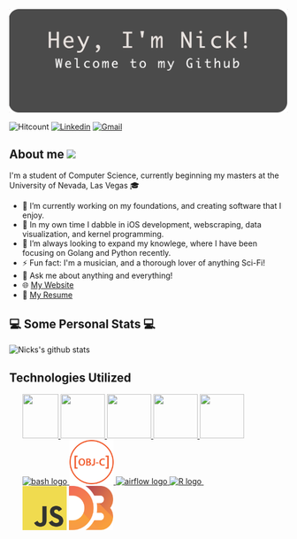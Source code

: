 <img src="https://github.com/thenick775/thenick775/blob/main/intro.gif">

![Hitcount](https://komarev.com/ghpvc/?username=thenick775)
[![Linkedin](https://img.shields.io/badge/-LinkedIn-blue?style=flat&logo=Linkedin&logoColor=white)](https://linkedin.com/in/nicholas-vancise-65381619b)
[![Gmail](https://img.shields.io/badge/-Gmail-c14438?style=flat&logo=Gmail&logoColor=white)](mailto:vancise@unlv.nevada.edu)

<h2 align="left">  About me <img src="https://media.giphy.com/media/WUlplcMpOCEmTGBtBW/giphy.gif" width="30"> </h3>

I'm a student of Computer Science, currently beginning my masters at the University of Nevada, Las Vegas 🎓

- 🔭 I’m currently working on my foundations, and creating software that I enjoy.
- 🌱 In my own time I dabble in iOS development, webscraping, data visualization, and kernel programming. 
- 🤔 I’m always looking to expand my knowlege, where I have been focusing on Golang and Python recently.
- ⚡ Fun fact: I'm a musician, and a thorough lover of anything Sci-Fi! 
- 💬 Ask me about anything and everything!
- 🌐 [My Website](https://nicholas-vancise.glitch.me)
- 📝 [My Resume](https://rawcdn.githack.com/thenick775/resume_latex/9fb22476a7ebaed9d0c8d02cc5361dadb2c3f939/resume.pdf)

<h2>💻 Some Personal Stats 💻</h2>
<img alt="Nicks's github stats" src="https://github-readme-stats.vercel.app/api?username=thenick775&orgs=Terbine&count_private=true&show_icons=true&title_color=ffffff&icon_color=bb2acf&text_color=daf7dc&bg_color=151515" ></img>

<div class="row">
  <div class="column">
    <h2>Technologies Utilized</h2>
    <ul>
      <a href="https://golang.org">
        <img width="65" height="80" src="https://raw.github.com/golang-samples/gopher-vector/master/gopher.png"></img>
      </a>
      <a href="https://www.postgresql.org">
        <img width="80" height="80" src="https://github.com/gilbarbara/logos/blob/master/logos/postgresql.svg"></img>
      </a>
      <a href="https://www.docker.com/why-docker">
        <img width="80" height="80" src="https://github.com/gilbarbara/logos/blob/master/logos/docker-icon.svg"></img>
      </a>
      <a href="https://www.python.org">
        <img width="80" height="80" src="https://github.com/gilbarbara/logos/blob/master/logos/python.svg"></img>
      </a>
      <a href="https://pypi.org/project/selenium/">
        <img width="80" height="80" src="https://github.com/gilbarbara/logos/blob/master/logos/selenium.svg"></img>
      </a>
      <a
         href="https://www.gnu.org/software/bash/manual/bash.html#What-is-Bash_003f"
      >
      <img
          src="https://cdn.glitch.com/1c8b9dae-46f0-4399-b908-ed8e1e6203ac%2Ffull_colored_dark.svg?v=1578179676531"
          alt="bash logo"
          height="70"
          width="80"
      />
      <a href="https://developer.apple.com/library/archive/documentation/Cocoa/Conceptual/ProgrammingWithObjectiveC/Introduction/Introduction.html">
        <img width="80" height="80" src="https://github.com/thenick775/thenick775/blob/main/apple_objectivec-icon.svg"></img>
      </a>
      </a>
      <a href="https://airflow.apache.org">
<img
  src="https://cdn.glitch.com/1c8b9dae-46f0-4399-b908-ed8e1e6203ac%2Fairflow.svg?v=1578179668475"
  alt="airflow logo"
/>
      </a>
      <a href="https://www.r-project.org/about.html">
<img
  src="https://cdn.glitch.com/1c8b9dae-46f0-4399-b908-ed8e1e6203ac%2FRlogo.svg?v=1578179680879"
  alt="R logo"
  width="80"
  height="80"
/>
      </a>
      <svg
version="1.1"
viewbox="14.7 23 42 26.2"
width="95"
height="70"
xml:space="preserve"
      >
      <svg
width="50pt"
height="50pt"
viewbox="15 15 98 98"
version="1.1"
style="margin-left:8px;"
      >
      <a href="https://www.javascript.com">
         <img width="80" height="80" src="https://github.com/voodootikigod/logo.js/blob/master/js.png"></img>
      </a>
      <a href="https://d3js.org">
         <img width="80" height="80" src="https://github.com/thenick775/thenick775/blob/main/d3-seeklogo.com.svg"></img>
      </a>
    </ul>
  </div>
</div>
